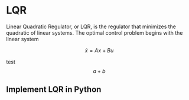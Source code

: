 # LQR

Linear Quadratic Regulator, or LQR, is the regulator that minimizes the quadratic  of linear systems. The optimal control problem begins with the linear system

$$
\dot{x} = Ax + Bu
$$

test $$a+b$$

## Implement LQR in Python